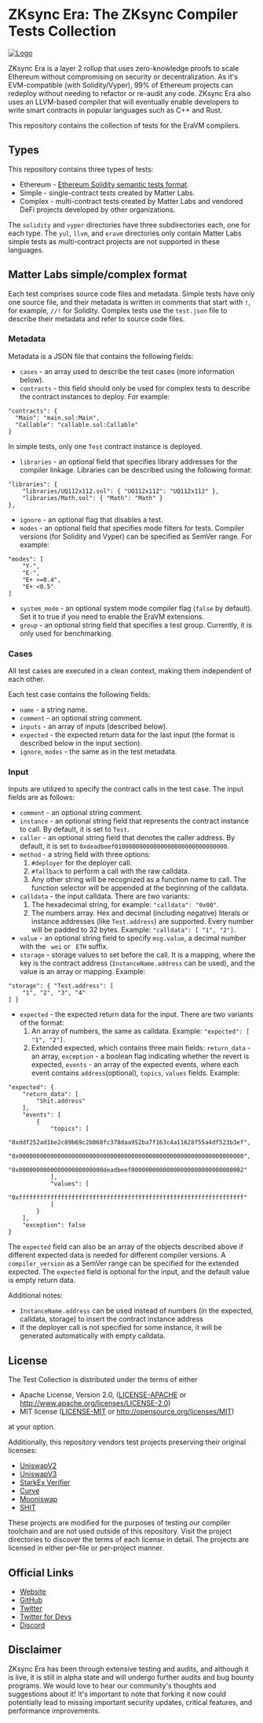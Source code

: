 # ZKsync Era: The ZKsync Compiler Tests Collection

[![Logo](eraLogo.svg)](https://zksync.io/)

ZKsync Era is a layer 2 rollup that uses zero-knowledge proofs to scale Ethereum without compromising on security
or decentralization. As it's EVM-compatible (with Solidity/Vyper), 99% of Ethereum projects can redeploy without
needing to refactor or re-audit any code. ZKsync Era also uses an LLVM-based compiler that will eventually enable
developers to write smart contracts in popular languages such as C++ and Rust.

This repository contains the collection of tests for the EraVM compilers.

## Types

This repository contains three types of tests:

- Ethereum - [Ethereum Solidity semantic tests format](https://github.com/ethereum/solidity/tree/develop/test/libsolidity/semanticTests).
- Simple - single-contract tests created by Matter Labs.
- Complex - multi-contract tests created by Matter Labs and vendored DeFi projects developed by other organizations.

The `solidity` and `vyper` directories have three subdirectories each, one for each type.
The `yul`, `llvm`, and `eravm` directories only contain Matter Labs simple tests as multi-contract projects are not supported in these languages.

## Matter Labs simple/complex format

Each test comprises source code files and metadata.
Simple tests have only one source file, and their metadata is written in comments that start with `!`, for example, `//!` for Solidity.
Complex tests use the `test.json` file to describe their metadata and refer to source code files.

### Metadata

Metadata is a JSON file that contains the following fields:

- `cases` - an array used to describe the test cases (more information below).
- `contracts` - this field should only be used for complex tests to describe the contract instances to deploy. For example:
```
"contracts": {
  "Main": "main.sol:Main",
  "Callable": "callable.sol:Callable"
}
```
In simple tests, only one `Test` contract instance is deployed.
- `libraries` - an optional field that specifies library addresses for the compiler linkage. Libraries can be described using the following format:
```
"libraries": {
    "libraries/UQ112x112.sol": { "UQ112x112": "UQ112x112" },
    "libraries/Math.sol": { "Math": "Math" }
},
```
- `ignore` - an optional flag that disables a test.
- `modes` - an optional field that specifies mode filters for tests. Compiler versions (for Solidity and Vyper) can be specified as SemVer range. For example:
```
"modes": [
    "Y-",
    "E-",
    "E+ >=0.4",
    "E+ <0.5"
]
```
- `system_mode` - an optional system mode compiler flag (`false` by default). Set it to true if you need to enable the EraVM extensions.
- `group` - an optional string field that specifies a test group. Currently, it is only used for benchmarking.

###  Cases

All test cases are executed in a clean context, making them independent of each other.

Each test case contains the following fields:

- `name` - a string name.
- `comment` - an optional string comment.
- `inputs` - an array of inputs (described below).
- `expected` - the expected return data for the last input (the format is described below in the input section).
- `ignore`, `modes` - the same as in the test metadata.

### Input

Inputs are utilized to specify the contract calls in the test case. The input fields are as follows:

- `comment` - an optional string comment.
- `instance` - an optional string field that represents the contract instance to call. By default, it is set to `Test`.
- `caller` - an optional string field that denotes the caller address. By default, it is set to `0xdeadbeef01000000000000000000000000000000`.
- `method` - a string field with three options:
    1. `#deployer` for the deployer call.
    2. `#fallback` to perform a call with the raw calldata.
    3. Any other string will be recognized as a function name to call. The function selector will be appended at the beginning of the calldata.
- `calldata` - the input calldata. There are two variants:
    1. The hexadecimal string, for example: `"calldata": "0x00"`.
    2. The numbers array. Hex and decimal (including negative) literals or instance addresses (like `Test.address`) are supported. Every number will be padded to 32 bytes. Example: `"calldata": [ "1", "2"]`.
- `value` - an optional string field to specify `msg.value`, a decimal number with the ` wei` or ` ETH` suffix.
- `storage` - storage values to set before the call. It is a mapping, where the key is the contract address (`InstanceName.address` can be used), and the value is an array or mapping. Example:
```
"storage": { "Test.address": [
    "1", "2", "3", "4"
] }
```
- `expected` - the expected return data for the input. There are two variants of the format:
    1. An array of numbers, the same as calldata. Example: `"expected": [ "1", "2"]`.
    2. Extended expected, which contains three main fields: `return_data` - an array, `exception` - a boolean flag indicating whether the revert is expected, `events` - an array of the expected events, where each event contains `address`(optional), `topics`, `values` fields. Example:
```
"expected": {
    "return_data": [
        "Shit.address"
    ],
    "events": [
        {
            "topics": [
                "0xddf252ad1be2c89b69c2b068fc378daa952ba7f163c4a11628f55a4df523b3ef",
                "0x0000000000000000000000000000000000000000000000000000000000000000",
                "0x000000000000000000000000deadbeef00000000000000000000000000000002"
            ],
            "values": [
                "0xffffffffffffffffffffffffffffffffffffffffffffffffffffffffffffffff"
            ]
        }
    ],
    "exception": false
}
```

The `expected` field can also be an array of the objects described above if different expected data is needed for different compiler versions.
A `compiler_version` as a SemVer range can be specified for the extended expected.
The `expected` field is optional for the input, and the default value is empty return data.

Additional notes:

- `InstanceName.address` can be used instead of numbers (in the expected, calldata, storage) to insert the contract instance address
- If the deployer call is not specified for some instance, it will be generated automatically with empty calldata.

## License

The Test Collection is distributed under the terms of either

- Apache License, Version 2.0, ([LICENSE-APACHE](LICENSE-APACHE) or <http://www.apache.org/licenses/LICENSE-2.0>)
- MIT license ([LICENSE-MIT](LICENSE-MIT) or <http://opensource.org/licenses/MIT>)

at your option.

Additionally, this repository vendors test projects preserving their original licenses:

- [UniswapV2](./solidity/complex/defi/UniswapV2Router01)
- [UniswapV3](./solidity/complex/defi/UniswapV3)
- [StarkEx Verifier](./solidity/complex/defi/starkex-verifier)
- [Curve](./vyper/complex/defi/Curve)
- [Mooniswap](./solidity/complex/defi/Mooniswap)
- [SHIT](./solidity/complex/defi/shitdao)

These projects are modified for the purposes of testing our compiler toolchain and are not used outside of this repository.
Visit the project directories to discover the terms of each license in detail. The projects are licensed in either per-file or
per-project manner.

## Official Links

- [Website](https://zksync.io/)
- [GitHub](https://github.com/matter-labs)
- [Twitter](https://twitter.com/zksync)
- [Twitter for Devs](https://twitter.com/ZKsyncDevs)
- [Discord](https://join.zksync.dev/)

## Disclaimer

ZKsync Era has been through extensive testing and audits, and although it is live, it is still in alpha state and
will undergo further audits and bug bounty programs. We would love to hear our community's thoughts and suggestions
about it!
It's important to note that forking it now could potentially lead to missing important
security updates, critical features, and performance improvements.
